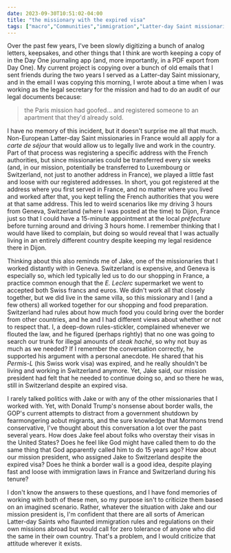 ```yaml
---
date: 2023-09-30T10:51:02-04:00
title: "the missionary with the expired visa"
tags: ["macro","Communities","immigration","Latter-day Saint missionaries","Day One","Donald Trump","France","Switzerland"]
---
```

Over the past few years, I've been slowly digitizing a bunch of analog letters, keepsakes, and other things that I think are worth keeping a copy of in the Day One journaling app (and, more importantly, in a PDF export from Day One). My current project is copying over a bunch of old emails that I sent friends during the two years I served as a Latter-day Saint missionary, and in the email I was copying this morning, I wrote about a time when I was working as the legal secretary for the mission and had to do an audit of our legal documents because:

> the Paris mission had goofed... and registered someone to an apartment that they'd already sold.

I have no memory of this incident, but it doesn't surprise me all that much. Non-European Latter-day Saint missionaries in France would all apply for a *carte de séjour* that would allow us to legally live and work in the country. Part of that process was registering a specific address with the French authorities, but since missionaries could be transferred every six weeks (and, in our mission, potentially be transferred to Luxembourg or Switzerland, not just to another address in France), we played a little fast and loose with our registered addresses. In short, you got registered at the address where you first served in France, and no matter where you lived and worked after that, you kept telling the French authorities that you were at that same address. This led to weird scenarios like my driving 3 hours from Geneva, Switzerland (where I was posted at the time) to Dijon, France just so that I could have a 15-minute appointment at the local *préfecture* before turning around and driving 3 hours home. I remember thinking that I would have liked to complain, but doing so would reveal that I was actually living in an entirely different country despite keeping my legal residence there in Dijon.

Thinking about this also reminds me of Jake, one of the missionaries that I worked distantly with in Geneva. Switzerland is expensive, and Geneva is especially so, which led typically led us to do our shopping in France, a practice common enough that the *E. Leclerc* supermarket we went to accepted both Swiss francs and euros. We didn't work all that closely together, but we did live in the same villa, so this missionary and I (and a few others) all worked together for our shopping and food preparation. Switzerland had rules about how much food you could bring over the border from other countries, and he and I had different views about whether or not to respect that. I, a deep-down rules-stickler, complained whenever we flouted the law, and he figured (perhaps rightly) that no one was going to search our trunk for illegal amounts of *steak haché*, so why not buy as much as we needed? If I remember the conversation correctly, he supported his argument with a personal anecdote. He shared that his *Permis-L* (his Swiss work visa) was expired, and he really shouldn't be living and working in Switzerland anymore. Yet, Jake said, our mission president had felt that he needed to continue doing so, and so there he was, still in Switzerland despite an expired visa. 

I rarely talked politics with Jake or with any of the other missionaries that I worked with. Yet, with Donald Trump's nonsense about border walls, the GOP's current attempts to distract from a government shutdown by fearmongering aobut migrants, and the sure knowledge that Mormons trend conservative, I've thought about this conversation a lot over the past several years. How does Jake feel about folks who overstay their visas in the United States? Does he feel like God might have called them to do the same thing that God apparently called him to do 15 years ago? How about our mission president, who assigned Jake to Switzerland despite the expired visa? Does he think a border wall is a good idea, despite playing fast and loose with immigration laws in France and Switzerland during his tenure? 

I don't know the answers to these questions, and I have fond memories of working with both of these men, so my purpose isn't to criticize them based on an imagined scenario. Rather, whatever the situation with Jake and our mission president is, I'm confident that there are all sorts of American Latter-day Saints who flaunted immigration rules and regulations on their own missions abroad but would call for zero tolerance of anyone who did the same in their own country. That's a problem, and I would criticize that attitude wherever it exists.